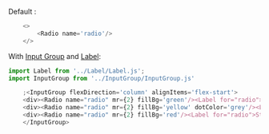 Default :
```js
    <>
        <Radio name='radio'/>
    </>
```
With [Input Group](#/Components/InputGroup) and [Label](#/Components/Label):
```js
import Label from '../Label/Label.js';
import InputGroup from '../InputGroup/InputGroup.js'

    ;<InputGroup flexDirection='column' alignItems='flex-start'>
    <div><Radio name="radio" mr={2} fillBg='green'/><Label for="radio">Go</Label></div>
    <div><Radio name="radio" mr={2} fillBg='yellow' dotColor='grey'/><Label for="radio">Wait</Label></div>
    <div><Radio name="radio" mr={2} fillBg='red'/><Label for="radio">Stop</Label></div>
    </InputGroup>
```